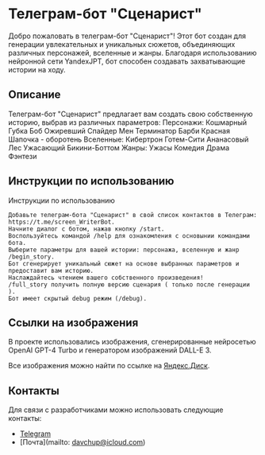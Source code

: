 # Телеграм-бот "Сценарист"

Добро пожаловать в телеграм-бот "Сценарист"! 
Этот бот создан для генерации увлекательных и уникальных сюжетов, объединяющих различных персонажей, вселенные и жанры. 
Благодаря использованию нейронной сети YandexJPT, бот способен создавать захватывающие истории на ходу.


## Описание

Телеграм-бот "Сценарист" предлагает вам создать свою собственную историю, выбрав из различных параметров:
Персонажи:
    Кошмарный Губка Боб
    Ожиревший Спайдер Мен
    Терминатор Барби
    Красная Шапочка - оборотень
Вселенные:
    Кибертрон
    Готем-Сити
    Ананасовый Лес
    Ужасающий Бикини-Боттом
Жанры:
    Ужасы
    Комедия
    Драма
    Фэнтези

## Инструкции по использованию
Инструкции по использованию

    Добавьте телеграм-бота "Сценарист" в свой список контактов в Телеграм: https://t.me/screen_WriterBot.
    Начните диалог с ботом, нажав кнопку /start.
    Воспользуйтесь командой /help для ознакомления с основынии командами бота.
    Выберите параметры для вашей истории: персонажа, вселенную и жанр /begin_story.
    Бот сгенерирует уникальный сюжет на основе выбранных параметров и предоставит вам историю.
    Наслаждайтесь чтением вашего собственного произведения! 
    /full_story получить полную версию сценария ( только после генерации ).
    Бот имеет скрытый debug режим (/debug).


## Ссылки на изображения
В проекте использовались изображения, сгенерированные нейросетью OpenAI GPT-4 Turbo и генератором изображений DALL-E 3.

Все изображения можно найти по ссылке на [Яндекс.Диск](https://disk.yandex.ru/client/disk/img_by_screenwriterBOT).

## Контакты
Для связи с разработчиками можно использовать следующие контакты:

- [Telegram](https://t.me/debonair_bait)
- [Почта](mailto: davchup@icloud.com)
